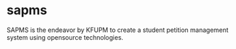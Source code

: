 sapms
=====

SAPMS is the endeavor by KFUPM to create a student petition management system using opensource technologies.
